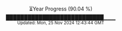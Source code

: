 <p align="center">
⏳Year Progress (90.04 %) <br>
███████████████████████████▁▁▁ <br>
<sub>Updated: Mon, 25 Nov 2024 12:43:44 GMT</sub>
</p>

